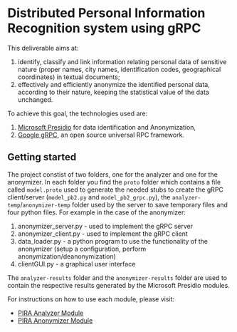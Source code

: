 # Distributed Personal Information Recognition system using gRPC

This deliverable aims at:

1. identify, classify and link information relating personal data of sensitive nature (proper names, city names, identification codes, geographical coordinates) in textual documents;
2. effectively and efficiently anonymize the identified personal data, according to their nature, keeping the statistical value of the data unchanged.

To achieve this goal, the technologies used are:
1. [Microsoft Presidio](https://microsoft.github.io/presidio/) for data identification and Anonymization,
2. [Google gRPC](https://github.com/grpc/grpc), an open source universal RPC framework.

## Getting started

The project constist of two folders, one for the analyzer and one for the anonymizer. In each folder you find the `proto` folder which contains a file called `model.proto` used to generate the needed stubs to create the gRPC client/server (`model_pb2.py` and `model_pb2_grpc.py`), the `analyzer-temp`/`anonymizer-temp` folder used by the server to save temporary files and four python files. For example in the case of the anonymizer: 
1. anonymizer_server.py - used to implement the gRPC server
2. anonymizer_client.py - used to implement the gRPC client
3. data_loader.py - a python program to use the functionality of the anonymizer (setup a configuration, perform anonymization/deanonymization)
4. clientGUI.py - a graphical user interface

The `analyzer-results` folder and the `anonymizer-results` folder are used to contain the respective results generated by the Microsoft Presidio modules.

For instructions on how to use each module, please visit:
* [PIRA Analyzer Module](https://github.com/tonellotto/pira-project/blob/main/analyzer/README.md)
* [PIRA Anonymizer Module](https://github.com/tonellotto/pira-project/blob/main/anonymizer/README.md)

